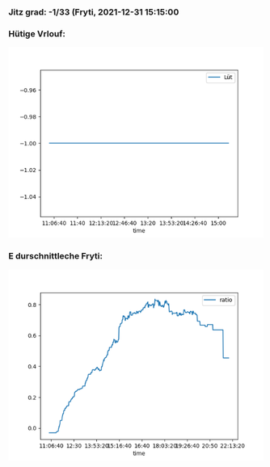 ### Jitz grad: -1/33 (Fryti, 2021-12-31 15:15:00

### Hütige Vrlouf:
![Graph](Today.png)

### E durschnittleche Fryti:
![Graph](Fryti.png)